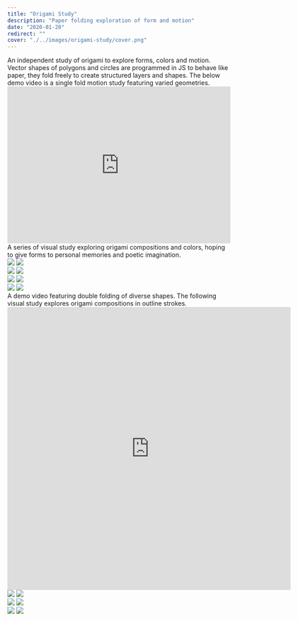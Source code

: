 ```yaml
---
title: "Origami Study"
description: "Paper folding exploration of form and motion"
date: "2020-01-20"
redirect: ""
cover: "./../images/origami-study/cover.png"
---
```


<div class="text">An independent study of origami to explore forms, colors and motion. Vector shapes of polygons and circles are programmed in JS to behave like paper, they fold freely to create structured layers and shapes. The below demo video is a single fold motion study featuring varied geometries.</div>

<div class="video"><div style="padding:70.38% 0 0 0;position:relative;"><iframe src="https://player.vimeo.com/video/386388083?autoplay=1&loop=1&title=0&byline=0&portrait=0" style="position:absolute;top:0;left:0;width:100%;height:100%;" frameborder="0" allow="autoplay; fullscreen" allowfullscreen></iframe></div><script src="https://player.vimeo.com/api/player.js"></script></div>

<div class="text">A series of visual study exploring origami compositions and colors, hoping to give forms to personal memories and poetic imagination.</div>

<div class="two-up">
  <img src="./../images/origami-study/Frame44.png" />
  <img src="./../images/origami-study/Frame52.png" />
</div>
<div class="two-up">
  <img src="./../images/origami-study/Frame55.png" />
  <img src="./../images/origami-study/Frame100.png" />
</div>

<div class="two-up">
  <img src="./../images/origami-study/Frame6.png" />
  <img src="./../images/origami-study/Frame22.png" />
</div>

<div class="two-up">
  <img src="./../images/origami-study/Frame25.png" />
  <img src="./../images/origami-study/Frame23.png" />
</div>

<div class="text">A demo video featuring double folding of diverse shapes. The following visual study explores origami compositions in outline strokes.</div>

<div class="video fixed-size"><iframe src="https://player.vimeo.com/video/386356715?autoplay=1&loop=1&title=0&byline=0&portrait=0" width="640" height="640" frameborder="0" allow="autoplay; fullscreen" allowfullscreen></iframe></div>

<div class="two-up">
  <img src="./../images/origami-study/origami.jpg" />
  <img src="./../images/origami-study/Frame41.jpg" />

</div>

<div class="two-up">
  <img src="./../images/origami-study/Frame39.jpg" />
  <img src="./../images/origami-study/Frame42.jpg" />
</div>



<div class="two-up">
  <img src="./../images/origami-study/origami_00.png" />
  <img src="./../images/origami-study/origami_06.png" />
</div>
